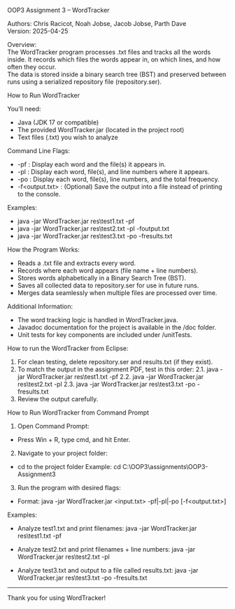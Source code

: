 OOP3 Assignment 3 – WordTracker

Authors: Chris Racicot, Noah Jobse, Jacob Jobse, Parth Dave  
Version: 2025-04-25

Overview:  
The WordTracker program processes .txt files and tracks all the words inside. It records which files the words appear in, on which lines, and how often they occur.  
The data is stored inside a binary search tree (BST) and preserved between runs using a serialized repository file (repository.ser).

How to Run WordTracker

You’ll need:
- Java (JDK 17 or compatible)
- The provided WordTracker.jar (located in the project root)
- Text files (.txt) you wish to analyze

Command Line Flags:
- -pf : Display each word and the file(s) it appears in.
- -pl : Display each word, file(s), and line numbers where it appears.
- -po : Display each word, file(s), line numbers, and the total frequency.
- -f<output.txt> : (Optional) Save the output into a file instead of printing to the console.

Examples:
- java -jar WordTracker.jar res\test1.txt -pf
- java -jar WordTracker.jar res\test2.txt -pl -foutput.txt
- java -jar WordTracker.jar res\test3.txt -po -fresults.txt

How the Program Works:
- Reads a .txt file and extracts every word.
- Records where each word appears (file name + line numbers).
- Stores words alphabetically in a Binary Search Tree (BST).
- Saves all collected data to repository.ser for use in future runs.
- Merges data seamlessly when multiple files are processed over time.

Additional Information:
- The word tracking logic is handled in WordTracker.java.
- Javadoc documentation for the project is available in the /doc folder.
- Unit tests for key components are included under /unitTests.


How to run the WordTracker from Eclipse:
1. For clean testing, delete repository.ser and results.txt (if they exist).  
2. To match the output in the assignment PDF, test in this order:
   2.1. java -jar WordTracker.jar res\test1.txt -pf
   2.2. java -jar WordTracker.jar res\test2.txt -pl
   2.3. java -jar WordTracker.jar res\test3.txt -po -fresults.txt
3. Review the output carefully.

How to Run WordTracker from Command Prompt
1. Open Command Prompt:
- Press Win + R, type cmd, and hit Enter.

2. Navigate to your project folder:
- cd to the project folder
Example:
cd C:\OOP3\assignments\OOP3-Assignment3

3. Run the program with desired flags:
- Format:
java -jar WordTracker.jar <input.txt> -pf|-pl|-po [-f<output.txt>]

Examples:
- Analyze test1.txt and print filenames:
  java -jar WordTracker.jar res\test1.txt -pf

- Analyze test2.txt and print filenames + line numbers:
  java -jar WordTracker.jar res\test2.txt -pl

- Analyze test3.txt and output to a file called results.txt:
  java -jar WordTracker.jar res\test3.txt -po -fresults.txt

---

Thank you for using WordTracker!
